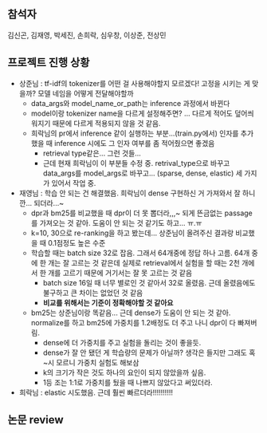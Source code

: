 ## 참석자
김신곤, 김재영, 박세진, 손희락, 심우창, 이상준, 전상민

## 프로젝트 진행 상황
- 상준님 : tf-idf의 tokenizer를 어떤 걸 사용해야할지 모르겠다! 고정을 시키는 게 맞을까? 모델 네임을 어떻게 전달해야할까
  - data_args와 model_name_or_path는 inference 과정에서 바뀐다
  - model이랑 tokenizer name을 다르게 설정해주면? ... 다르게 적어도 덮어씌워지기 때문에 다르게 적용되지 않을 것 같음.
  - 희락님의 pr에서 inference 같이 실행하는 부분...(train.py에서) 인자를 추가했을 때 inference 시에도 그 인자 여부를 좀 적어줬으면 좋겠음
    - retrieval type같은... 그런 것들...
    - 근데 현재 희락님이 이 부분들 수정 중. retrival_type으로 바꾸고 data_args를 model_args로 바꾸고... (sparse, dense, elastic) 세 가지가 있어서 작업 중.
- 재영님 : 학습 안 되는 건 해결했음. 희락님이 dense 구현하신 거 가져와서 잘 하니깐... 되더라...~
  - dpr과 bm25를 비교했을 때 dpr이 더 못 뽑더라,,,~ 되게 뜬금없는 passage를 가져오는 것 같아. 도움이 안 되는 것 같기도 하고... ㅠ.ㅠ
  - k=10, 30으로 re-ranking을 하고 봤는데... 상준님이 올려주신 결과랑 비교했을 때 0.1점정도 높은 수준
  - 학습할 때는 batch size 32로 잡음. 그래서 64개중에 정답 하나 고름. 64개 중에 한 개는 잘 고르는 것 같은데 실제로 retrieval에서 실험을 할 때는 2천 개에서 한 개를 고르기 때문에 거기서는 잘 못 고르는 것 같음
    - batch size 16일 때 너무 별로인 것 같아서 32로 올렸음. 근데 올렸음에도 불구하고 큰 차이는 없었던 것 같음
    - **비교를 위해서는 기준이 정확해야할 것 같아요**
  - bm25는 상준님이랑 똑같음... 근데 dense가 도움이 안 되는 것 같아. normalize를 하고 bm25에 가중치를 1.2배정도 더 주고 나니 dpr이 다 빠져버림.
    - dense에 더 가중치를 주고 실험을 돌리는 것이 좋을듯.
    - dense가 잘 안 됐던 게 학습량의 문제가 아닐까? 생각은 들지만 그래도 혹~시 모르니 가중치 실험도 해보삼
    - k의 크기가 작은 것도 하나의 요인이 되지 않았을까 싶음. 
    - 1등 조는 1:1로 가중치를 뒀을 때 나쁘지 않았다고 써있더라.
- 희락님 : elastic 시도했음. 근데 훨씬 빠르더라!!!!!!!!!!


## 논문 review

